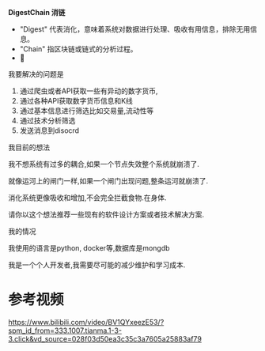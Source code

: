 **DigestChain 消链**

* "Digest" 代表消化，意味着系统对数据进行处理、吸收有用信息，排除无用信息。
* "Chain" 指区块链或链式的分析过程。
* 🔗

我要解决的问题是

1. 通过爬虫或者API获取一些有异动的数字货币,
2. 通过各种API获取数字货币信息和K线
3. 通过基本信息进行筛选比如交易量,流动性等
4. 通过技术分析筛选
5. 发送消息到disocrd


我目前的想法

我不想系统有过多的耦合,如果一个节点失效整个系统就崩溃了.

就像运河上的闸门一样,如果一个闸门出现问题,整条运河就崩溃了.

消化系统更像吸收和增加,不会完全拦截食物.在身体.

请你以这个想法推荐一些现有的软件设计方案或者技术解决方案.




我的情况

我使用的语言是python, docker等,数据库是mongdb

我是一个个人开发者,我需要尽可能的减少维护和学习成本.

# 参考视频

https://www.bilibili.com/video/BV1QYxeezE53/?spm_id_from=333.1007.tianma.1-3-3.click&vd_source=028f03d50ea3c35c3a7605a25883af79
